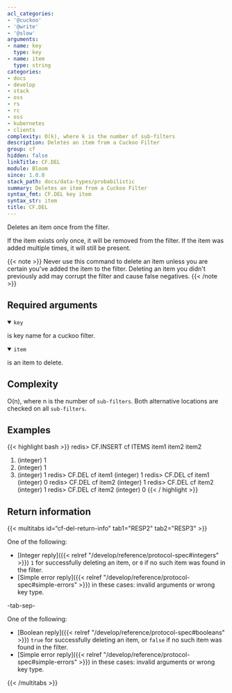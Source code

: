 ```yaml
---
acl_categories:
- '@cuckoo'
- '@write'
- '@slow'
arguments:
- name: key
  type: key
- name: item
  type: string
categories:
- docs
- develop
- stack
- oss
- rs
- rc
- oss
- kubernetes
- clients
complexity: O(k), where k is the number of sub-filters
description: Deletes an item from a Cuckoo Filter
group: cf
hidden: false
linkTitle: CF.DEL
module: Bloom
since: 1.0.0
stack_path: docs/data-types/probabilistic
summary: Deletes an item from a Cuckoo Filter
syntax_fmt: CF.DEL key item
syntax_str: item
title: CF.DEL
---
```

Deletes an item once from the filter.

If the item exists only once, it will be removed from the filter. If the item was added multiple times, it will still be present.

{{< note >}}
Never use this command to delete an item unless you are certain you've added the item to the filter. Deleting an item you didn't previously add may corrupt the filter and cause false negatives.
{{< /note >}}

## Required arguments

<details open><summary><code>key</code></summary>

is key name for a cuckoo filter.
</details>

<details open><summary><code>item</code></summary>

is an item to delete.
</details>

## Complexity

O(n), where n is the number of `sub-filters`. Both alternative locations are
checked on all `sub-filters`.

## Examples

{{< highlight bash >}}
redis> CF.INSERT cf ITEMS item1 item2 item2
1) (integer) 1
2) (integer) 1
3) (integer) 1
redis> CF.DEL cf item1
(integer) 1
redis> CF.DEL cf item1
(integer) 0
redis> CF.DEL cf item2
(integer) 1
redis> CF.DEL cf item2
(integer) 1
redis> CF.DEL cf item2
(integer) 0
{{< / highlight >}}

## Return information

{{< multitabs id=“cf-del-return-info" 
    tab1="RESP2" 
    tab2="RESP3" >}}

One of the following:
* [Integer reply]({{< relref "/develop/reference/protocol-spec#integers" >}}) `1` for successfully deleting an item, or `0` if no such item was found in the filter.
* [Simple error reply]({{< relref "/develop/reference/protocol-spec#simple-errors" >}}) in these cases: invalid arguments or wrong key type.

-tab-sep-

One of the following:
* [Boolean reply]({{< relref "/develop/reference/protocol-spec#booleans" >}}) `true` for successfully deleting an item, or `false` if no such item was found in the filter.
* [Simple error reply]({{< relref "/develop/reference/protocol-spec#simple-errors" >}}) in these cases: invalid arguments or wrong key type.

{{< /multitabs >}}
